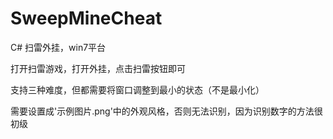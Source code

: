 ﻿# SweepMineCheat
C# 扫雷外挂，win7平台

打开扫雷游戏，打开外挂，点击扫雷按钮即可

支持三种难度，但都需要将窗口调整到最小的状态（不是最小化）

需要设置成'示例图片.png'中的外观风格，否则无法识别，因为识别数字的方法很初级
